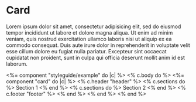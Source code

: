 # Card

Lorem ipsum dolor sit amet, consectetur adipisicing elit, sed do eiusmod tempor incididunt ut labore et dolore magna aliqua. Ut enim ad minim veniam, quis nostrud exercitation ullamco laboris nisi ut aliquip ex ea commodo consequat. Duis aute irure dolor in reprehenderit in voluptate velit esse cillum dolore eu fugiat nulla pariatur. Excepteur sint occaecat cupidatat non proident, sunt in culpa qui officia deserunt mollit anim id est laborum.

<%= component "styleguide/example" do |c| %>
  <% c.body do %>
    <%= component "card" do |c| %>
      <% c.header "header" %>
      <% c.sections do %>
        Section 1
      <% end %>
      <% c.sections do %>
        Section 2
      <% end %>
      <% c.footer "footer" %>
    <% end %>
  <% end %>
<% end %>
